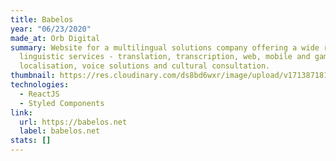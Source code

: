 ```yaml
---
title: Babelos
year: "06/23/2020"
made_at: Orb Digital
summary: Website for a multilingual solutions company offering a wide range of
  linguistic services - translation, transcription, web, mobile and game
  localisation, voice solutions and cultural consultation.
thumbnail: https://res.cloudinary.com/ds8bd6wxr/image/upload/v1713871814/my-portfolio/Screenshot_2024-04-23_at_12.29.35_riykcc.png
technologies:
  - ReactJS
  - Styled Components
link:
  url: https://babelos.net
  label: babelos.net
stats: []
---
```

